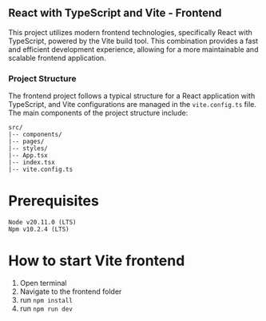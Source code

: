 ## React with TypeScript and Vite - Frontend

This project utilizes modern frontend technologies, specifically React with TypeScript, powered by the Vite build tool. This combination provides a fast and efficient development experience, allowing for a more maintainable and scalable frontend application.

### Project Structure

The frontend project follows a typical structure for a React application with TypeScript, and Vite configurations are managed in the `vite.config.ts` file. The main components of the project structure include:

```plaintext
src/
|-- components/
|-- pages/
|-- styles/
|-- App.tsx
|-- index.tsx
|-- vite.config.ts
```

# Prerequisites

```
Node v20.11.0 (LTS)
Npm v10.2.4 (LTS)
```

# How to start Vite frontend

1. Open terminal
2. Navigate to the frontend folder
3. run `npm install`
4. run `npm run dev`
